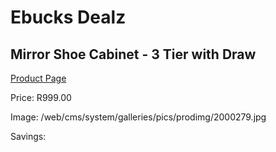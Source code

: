 
# Ebucks Dealz
## Mirror Shoe Cabinet - 3 Tier with Draw
[Product Page](https://www.ebucks.com/web/shop/productSelected.do?prodId=699246718&catId=714962196)

Price: R999.00

Image: /web/cms/system/galleries/pics/prodimg/2000279.jpg

Savings: 


	